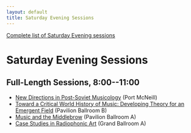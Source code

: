```yaml
---
layout: default
title: Saturday Evening Sessions
---
```


[Complete list of Saturday Evening sessions](complete.html)

# Saturday Evening Sessions

## Full-Length Sessions, 8:00--11:00

- [New Directions in Post-Soviet Musicology](new-directions-in-post-soviet-musicology.html) <span class="room">(Port McNeill)</span>
- [Toward a Critical World History of Music: Developing Theory for an Emergent Field](toward-a-critical-world-history-of-music.html) <span class="room">(Pavilion Ballroom B)</span>
- [Music and the Middlebrow](music-and-the-middlebrow.html) <span class="room">(Pavilion Ballroom A)</span>
- [Case Studies in Radiophonic Art](case-studies-in-radiophonic-art.html) <span class="room">(Grand Ballroom A)</span>
